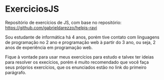 # ExerciciosJS
 Repositório de exercícios de JS, com base no repositório:
  https://github.com/gabrieldarezzo/helpjs-ravi

 Sou estudante de informática há 4 anos, porém tive contato com linguagens de programação no 2 ano e programação web à partir do 3 ano, ou seja, 2 anos de experiência em programação web.

 Fique à vontade para usar meus exercícios para estudo e talvex ter ideias para resolver os execícios, porém é muito recomendado que você faça seus próprios exercícios, que os enunciados estão no link do primeiro parágrafo.